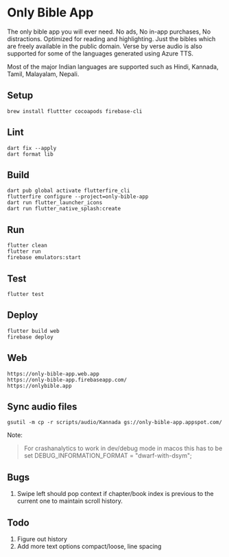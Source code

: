 # Only Bible App

The only bible app you will ever need. No ads, No in-app purchases, No distractions.
Optimized for reading and highlighting.
Just the bibles which are freely available in the public domain.
Verse by verse audio is also supported for some of the languages generated using Azure TTS.

Most of the major Indian languages are supported such as Hindi, Kannada, Tamil, Malayalam, Nepali.

## Setup

```agsl
brew install fluttter cocoapods firebase-cli
```

## Lint

```agsl
dart fix --apply
dart format lib
```

## Build

```agsl
dart pub global activate flutterfire_cli
flutterfire configure --project=only-bible-app
dart run flutter_launcher_icons
dart run flutter_native_splash:create
```

## Run

```agsl
flutter clean
flutter run
firebase emulators:start
```

## Test

```agsl
flutter test
```

## Deploy

```agsl
flutter build web
firebase deploy
```

## Web

```agsl
https://only-bible-app.web.app
https://only-bible-app.firebaseapp.com/
https://onlybible.app
```

## Sync audio files

```agsl
gsutil -m cp -r scripts/audio/Kannada gs://only-bible-app.appspot.com/
```

Note:
> For crashanalytics to work in dev/debug mode in macos this has to be set DEBUG_INFORMATION_FORMAT = "dwarf-with-dsym";

## Bugs
1. Swipe left should pop context if chapter/book index is previous to the current one to maintain scroll history.

## Todo

1. Figure out history
2. Add more text options compact/loose, line spacing